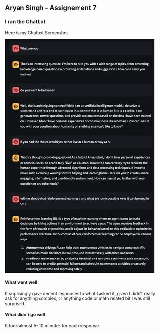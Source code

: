 ## Aryan Singh - Assignement 7

### I ran the Chatbot

Here is my Chatbot Screenshot

![Aryan's Screenshot](./screenshot.png)

#### What went well

It suprisingly gave decent responses to what I asked it, given I didn't really ask for anything complex, or anything code or math related bit I was still surprised. 

#### What didn't go well

It took almost 5- 10 minutes for each response. 
